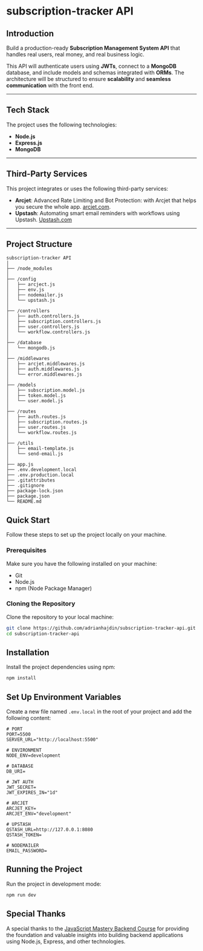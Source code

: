 # subscription-tracker API

## Introduction

Build a production-ready **Subscription Management System API** that handles real users, real money, and real business logic.

This API will authenticate users using **JWTs**, connect to a **MongoDB** database, and include models and schemas integrated with **ORMs**. The architecture will be structured to ensure **scalability** and **seamless communication** with the front end.

---

## Tech Stack

The project uses the following technologies:

- **Node.js**
- **Express.js**
- **MongoDB** 

---

## Third-Party Services

This project integrates or uses the following third-party services:

- **Arcjet**: Advanced Rate Limiting and Bot Protection: with Arcjet that helps you secure the whole app. [arcjet.com](https://arcjet.com/).
- **Upstash**: Automating smart email reminders with workflows using Upstash. [Upstash.com](https://upstash.com/)


---

## Project Structure

```
subscription-tracker API
│
├── /node_modules
│
├── /config
│   ├── arcject.js
│   ├── env.js
│   ├── nodemailer.js
│   └── upstash.js
│
├── /controllers
│   ├── auth.controllers.js
│   ├── subscription.controllers.js
│   ├── user.controllers.js
│   └── workflow.controllers.js
│
├── /database
│   └── mongodb.js
│
├── /middlewares
│   ├── arcjet.middlewares.js
│   ├── auth.middlewares.js
│   └── error.middlewares.js
│
├── /models
│   ├── subscription.model.js
│   ├── token.model.js
│   └── user.model.js
│
├── /routes
│   ├── auth.routes.js
│   ├── subscription.routes.js
│   ├── user.routes.js
│   └── workflow.routes.js
│
├── /utils
│   ├── email-template.js
│   └── send-email.js
│
├── app.js
├── .env.development.local
├── .env.production.local
├── .gitattributes
├── .gitignore
├── package-lock.json
├── package.json
└── README.md
```

## Quick Start

Follow these steps to set up the project locally on your machine.

### Prerequisites

Make sure you have the following installed on your machine:

- Git
- Node.js
- npm (Node Package Manager)

### Cloning the Repository

Clone the repository to your local machine:

```bash
git clone https://github.com/adrianhajdin/subscription-tracker-api.git
cd subscription-tracker-api
```

## Installation

Install the project dependencies using npm:

```bash
npm install
```

## Set Up Environment Variables

Create a new file named `.env.local` in the root of your project and add the following content:

```
# PORT
PORT=5500
SERVER_URL="http://localhost:5500"

# ENVIRONMENT
NODE_ENV=development

# DATABASE
DB_URI=

# JWT AUTH
JWT_SECRET=
JWT_EXPIRES_IN="1d"

# ARCJET
ARCJET_KEY=
ARCJET_ENV="development"

# UPSTASH
QSTASH_URL=http://127.0.0.1:8080
QSTASH_TOKEN=

# NODEMAILER
EMAIL_PASSWORD=

```


## Running the Project

Run the project in development mode:

```bash
npm run dev
```

## Special Thanks 

A special thanks to the [JavaScript Mastery Backend Course](https://youtu.be/rOpEN1JDaD0?si=u8BmlYOQiddaWmQg) for providing the foundation and valuable insights into building backend applications using Node.js, Express, and other technologies.









